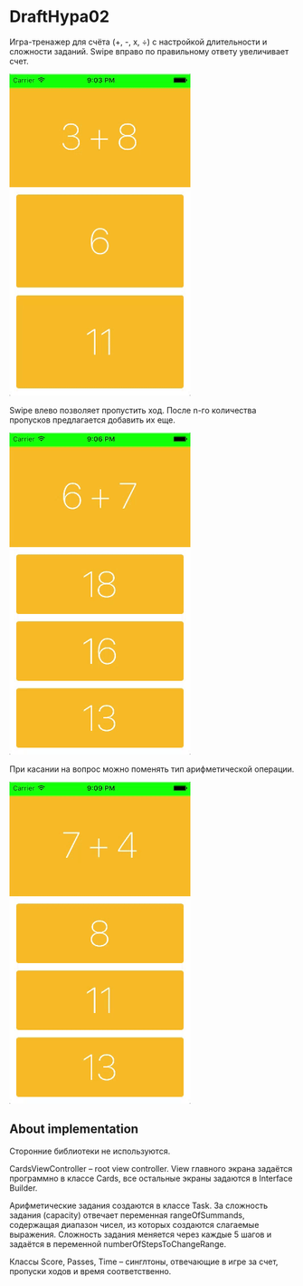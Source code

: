 # DraftHypa02
Игра-тренажер для счёта (+, -, x, ÷) c настройкой длительности и сложности заданий. Swipe вправо по правильному ответу увеличивает счет.

<img src="Screenshots/right_answer+end_screen.gif" width="320" />

Swipe влево позволяет пропустить ход. После n-го количества пропусков предлагается добавить их еще.

<img src="Screenshots/pass+add_passes.gif" width="320" />

При касании на вопрос можно поменять тип арифметической операции.

<img src="Screenshots/change_operation.gif" width="320" />

## About implementation

Сторонние библиотеки не используются.

CardsViewController – root view controller.
View главного экрана задаётся программно в классе Cards, все остальные экраны задаются в Interface Builder.

Арифметические задания создаются в классе Task. За сложность задания (capacity) отвечает переменная rangeOfSummands, содержащая диапазон чисел, из которых создаются слагаемые выражения. Сложность задания меняется через каждые 5 шагов и задаётся в переменной numberOfStepsToChangeRange.

Классы Score, Passes, Time – синглтоны, отвечающие в игре за счет, пропуски ходов и время соответственно.
